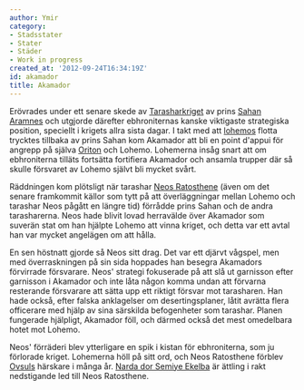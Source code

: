 ```yaml
---
author: Ymir
category:
- Stadsstater
- Stater
- Städer
- Work in progress
created_at: '2012-09-24T16:34:19Z'
id: akamador
title: Akamador
---
```

Erövrades under ett senare skede av [Tarasharkriget] av prins [Sahan Aramnes] och utgjorde därefter ebhroniternas kanske viktigaste strategiska position, speciellt i krigets allra sista dagar. I takt med att [lohemos] flotta trycktes tillbaka av prins Sahan kom Akamador att bli en point d'appui för angrepp på själva [Oriton] och Lohemo. Lohemerna insåg snart att om ebhroniterna tilläts fortsätta fortifiera Akamador och ansamla trupper där så skulle försvaret av Lohemo självt bli mycket svårt.

Räddningen kom plötsligt när tarashar [Neos Ratosthene] (även om det senare framkommit källor som tytt på att överläggningar mellan Lohemo och tarashar Neos pågått en längre tid) förrådde prins Sahan och de andra tarasharerna. Neos hade blivit lovad herravälde över Akamador som suverän stat om han hjälpte Lohemo att vinna kriget, och detta var ett avtal han var mycket angelägen om att hålla.

En sen höstnatt gjorde så Neos sitt drag. Det var ett djärvt vågspel, men med överraskningen på sin sida hoppades han besegra Akamadors förvirrade försvarare. Neos' strategi fokuserade på att slå ut garnisson efter garnisson i Akamador och inte låta någon komma undan att förvarna resterande försvarare att sätta upp ett riktigt försvar mot tarasharen. Han hade också, efter falska anklagelser om desertingsplaner, låtit avrätta flera officerare med hjälp av sina särskilda befogenheter som tarashar. Planen fungerade hjälpligt, Akamador föll, och därmed också det mest omedelbara hotet mot Lohemo.

Neos' förräderi blev ytterligare en spik i kistan för ebhroniterna, som ju förlorade kriget. Lohemerna höll på sitt ord, och Neos Ratosthene förblev [Ovsuls] härskare i många år. [Narda dor Semiye Ekelba] är ättling i rakt nedstigande led till Neos Ratosthene.

  [Tarasharkriget]: Tarasharkriget
  [Sahan Aramnes]: Sahan_Aramnes
  [lohemos]: Lohemo
  [Oriton]: Oriton
  [Neos Ratosthene]: Neos_Ratosthene
  [Ovsuls]: Ovsul
  [Narda dor Semiye Ekelba]: Narda_dor_Semiye_Ekelba